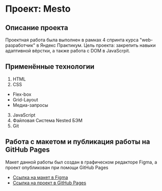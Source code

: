 # Проект: Mesto

**Описание проекта**
------
Проектная работа была выполнен в рамках 4 спринта курса "web-разработчик" в Яндекс Практикум.
Цель проекта: закрепить навыки адаптивной вёрстки, а также работа с DOM в JavaScrpit.

**Применённые технологии**
------
1. HTML
2. CSS
  * Flex-box
  * Grid-Layout
  * Медиа-запросы
3. JavaScript
4. Файловая Система Nested БЭМ
5. Git

**Работа с макетом и публикация работы на GitHub Pages**
------
Макет данной работы был создан в графическом редакторе Figma, а проект опубликован при помощи GitHub Pages
* [Ссылка на макет в Figma]()
* [Ссылка на проект в GitHub Pages]()